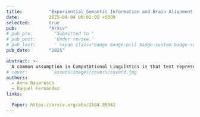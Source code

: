 ```yaml
---
title:          "Experiential Semantic Information and Brain Alignment: Are Multimodal Models Better than Language Models?"
date:           2025-04-04 00:01:00 +0800
selected:       true
pub:            "ArXiv"
# pub_pre:        "Submitted to "
# pub_post:       'Under review.'
# pub_last:       ' <span class="badge badge-pill badge-custom badge-success">Spotlight</span>'
pub_date:       "2025"

abstract: >-
  A common assumption in Computational Linguistics is that text representations learnt by multimodal models are richer and more human-like than those by language-only models, as they are grounded in images or audio—similar to how human language is grounded in real-world experiences. However, empirical studies checking whether this is true are largely lacking. We address this gap by comparing word representations from contrastive multimodal models vs. language-only ones in the extent to which they capture experiential information—as defined by an existing norm-based 'experiential model'—and align with human fMRI responses. Our results indicate that, surprisingly, language-only models are superior to multimodal ones in both respects. Additionally, they learn more unique brain-relevant semantic information beyond that shared with the experiential model. Overall, our study highlights the need to develop computational models that better integrate the complementary semantic information provided by multimodal data sources.
# cover:          assets/images/covers/cover3.jpg
authors:
  - Anna Bavaresco
  - Raquel Fernández
links:

  Paper: https://arxiv.org/abs/2504.00942
---
```


